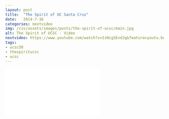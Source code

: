 ```yaml
---
layout: post
title:  "The Spirit of UC Santa Cruz"
date:   2014-7-16
categories: nextvideo
img: /css/assets/images/posts/the-spirit-of-ucsc/main.jpg
alt: The Spirit of UCSC - Video
nextvideo: https://www.youtube.com/watch?v=IsNigSEvdJg&feature=youtu.be
tags: 
- ucsc50
- thespiritucsc
- ucsc
---
```


<iframe src="//www.youtube.com/embed/IsNigSEvdJg" frameborder="0" allowfullscreen class="iframe-youtube"></iframe>